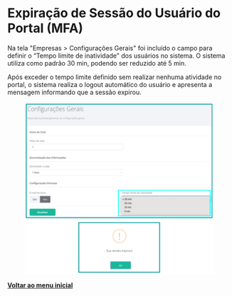 # Expiração de Sessão do Usuário do Portal (MFA)

Na tela "Empresas > Configurações Gerais" foi incluído o campo para definir o “Tempo limite de inatividade" dos usuários no sistema. O sistema utiliza como padrão 30 min, podendo ser reduzido até 5 min. &#x20;

Após exceder o tempo limite definido sem realizar nenhuma atividade no portal, o sistema realiza o logout automático do usuário e  apresenta a mensagem informando que a sessão expirou.

<figure><img src="../../.gitbook/assets/image (97).png" alt=""><figcaption></figcaption></figure>

[**Voltar ao menu inicial** ](./)
